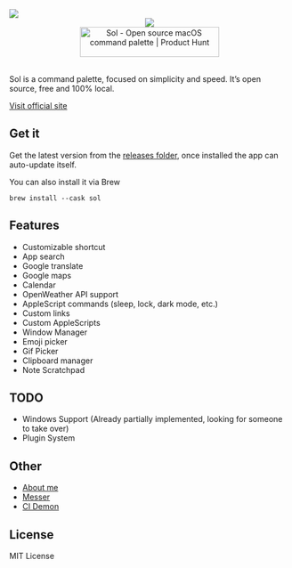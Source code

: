 <img src="https://raw.githubusercontent.com/ospfranco/sol/main/header2.png" align="center"/>

<br/>
<div align="center">
  <a align="center" href="https://twitter.com/ospfranco">
    <img src="https://img.shields.io/twitter/follow/ospfranco?label=Follow%20%40ospfranco&style=social" />
  </a>
  <br/>
  <a align="center" href="https://www.producthunt.com/posts/sol-2?utm_source=badge-top-post-badge&utm_medium=badge&utm_souce=badge-sol&#0045;2" target="_blank"><img src="https://api.producthunt.com/widgets/embed-image/v1/top-post-badge.svg?post_id=336659&theme=dark&period=daily" alt="Sol - Open&#0032;source&#0032;macOS&#0032;command&#0032;palette | Product Hunt" style="width: 250px; height: 54px;" width="250" height="54" /></a>
</div>

<br/>

Sol is a command palette, focused on simplicity and speed. It’s open source, free and 100% local.

[Visit official site](https://solapp.io)

## Get it

Get the latest version from the [releases folder](https://github.com/ospfranco/sol/tree/main/releases), once installed the app can auto-update itself.

You can also install it via Brew

```
brew install --cask sol
```

## Features

- Customizable shortcut
- App search
- Google translate
- Google maps
- Calendar
- OpenWeather API support
- AppleScript commands (sleep, lock, dark mode, etc.)
- Custom links
- Custom AppleScripts
- Window Manager
- Emoji picker
- Gif Picker
- Clipboard manager
- Note Scratchpad

## TODO

- Windows Support (Already partially implemented, looking for someone to take over)
- Plugin System

## Other

- [About me](https://ospfranco.com)
- [Messer](https://messerapp.cc)
- [CI Demon](https://cidemon.com)

## License

MIT License
